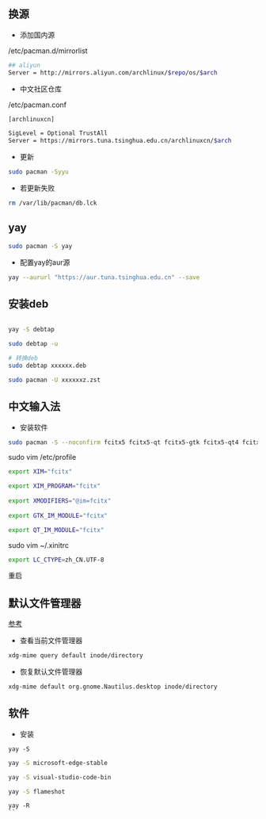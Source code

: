 <!--
 * @Description: 
 * @Version: 1.0
 * @Author: DaLao
 * @Email: dalao_li@163.com
 * @Date: 2021-06-13 20:32:36
 * @LastEditors: DaLao
 * @LastEditTime: 2022-01-08 06:21:00
-->

## 换源

- 添加国内源

/etc/pacman.d/mirrorlist

```sh
## aliyun
Server = http://mirrors.aliyun.com/archlinux/$repo/os/$arch
```

- 中文社区仓库

/etc/pacman.conf

```sh
[archlinuxcn]

SigLevel = Optional TrustAll
Server = https://mirrors.tuna.tsinghua.edu.cn/archlinuxcn/$arch
```

- 更新

```sh
sudo pacman -Syyu
```

- 若更新失败

```sh
rm /var/lib/pacman/db.lck
```

## yay

```sh
sudo pacman -S yay
```

- 配置yay的aur源

```sh
yay --aururl "https://aur.tuna.tsinghua.edu.cn" --save
```

## 安装deb

```sh

yay -S debtap

sudo debtap -u

# 转换deb
sudo debtap xxxxxx.deb

sudo pacman -U xxxxxxz.zst
```

## 中文输入法

- 安装软件

```sh
sudo pacman -S --noconfirm fcitx5 fcitx5-qt fcitx5-gtk fcitx5-qt4 fcitx5-chinese-addons fcitx5-configtool fcitx5-material-color fcitx5-pinyin-moegirl fcitx5-pinyin-zhwiki
```

sudo vim /etc/profile

```sh
export XIM="fcitx"

export XIM_PROGRAM="fcitx"
 
export XMODIFIERS="@im=fcitx"
 
export GTK_IM_MODULE="fcitx"

export QT_IM_MODULE="fcitx"
```

sudo vim ~/.xinitrc

```sh
export LC_CTYPE=zh_CN.UTF-8
```

重启

##  默认文件管理器

[参考](https://blog.csdn.net/qq_32337527/article/details/81778732)

- 查看当前文件管理器

```sh
xdg-mime query default inode/directory   
```

- 恢复默认文件管理器

```sh
xdg-mime default org.gnome.Nautilus.desktop inode/directory
```

## 软件

- 安装

`yay -S`

```sh
yay -S microsoft-edge-stable

yay -S visual-studio-code-bin

yay -S flameshot
```

```
yay -R
``